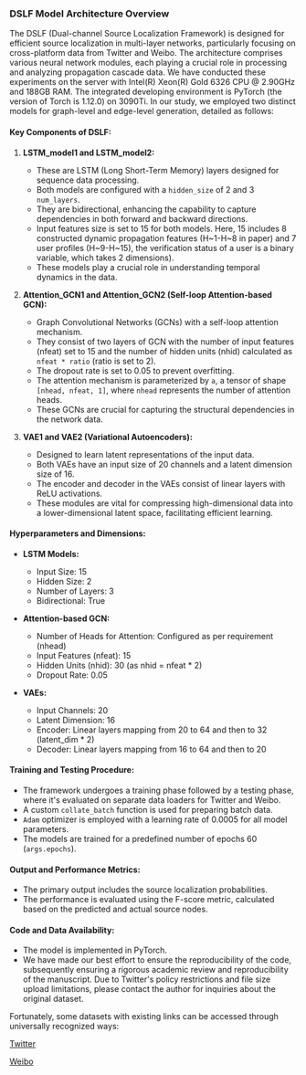 ### DSLF Model Architecture Overview

The DSLF (Dual-channel Source Localization Framework) is designed for efficient source localization in multi-layer networks, particularly focusing on cross-platform data from Twitter and Weibo. The architecture comprises various neural network modules, each playing a crucial role in processing and analyzing propagation cascade data. We have conducted these experiments on the server with Intel(R) Xeon(R) Gold 6326 CPU @ 2.90GHz and 188GB RAM. The integrated developing environment is PyTorch (the version of Torch is 1.12.0) on 3090Ti.
In our study, we employed two distinct models for graph-level and edge-level generation, detailed as follows:

#### Key Components of DSLF:

1. **LSTM_model1 and LSTM_model2:**
   - These are LSTM (Long Short-Term Memory) layers designed for sequence data processing.
   - Both models are configured with a `hidden_size` of 2 and 3 `num_layers`.
   - They are bidirectional, enhancing the capability to capture dependencies in both forward and backward directions.
   - Input features size is set to 15 for both models. Here, 15 includes 8 constructed dynamic propagation features (H~1-H~8 in paper) and 7 user profiles (H~9-H~15), the verification status of a user is a binary variable, which takes 2 dimensions).
   - These models play a crucial role in understanding temporal dynamics in the data.

2. **Attention_GCN1 and Attention_GCN2 (Self-loop Attention-based GCN):**
   - Graph Convolutional Networks (GCNs) with a self-loop attention mechanism.
   - They consist of two layers of GCN with the number of input features (nfeat) set to 15 and the number of hidden units (nhid) calculated as `nfeat * ratio` (ratio is set to 2).
   - The dropout rate is set to 0.05 to prevent overfitting.
   - The attention mechanism is parameterized by `a`, a tensor of shape `[nhead, nfeat, 1]`, where `nhead` represents the number of attention heads.
   - These GCNs are crucial for capturing the structural dependencies in the network data.

3. **VAE1 and VAE2 (Variational Autoencoders):**
   - Designed to learn latent representations of the input data.
   - Both VAEs have an input size of 20 channels and a latent dimension size of 16.
   - The encoder and decoder in the VAEs consist of linear layers with ReLU activations.
   - These modules are vital for compressing high-dimensional data into a lower-dimensional latent space, facilitating efficient learning.

#### Hyperparameters and Dimensions:

- **LSTM Models:** 
  - Input Size: 15
  - Hidden Size: 2
  - Number of Layers: 3
  - Bidirectional: True

- **Attention-based GCN:**
  - Number of Heads for Attention: Configured as per requirement (nhead)
  - Input Features (nfeat): 15
  - Hidden Units (nhid): 30 (as nhid = nfeat * 2)
  - Dropout Rate: 0.05

- **VAEs:**
  - Input Channels: 20
  - Latent Dimension: 16
  - Encoder: Linear layers mapping from 20 to 64 and then to 32 (latent_dim * 2)
  - Decoder: Linear layers mapping from 16 to 64 and then to 20

#### Training and Testing Procedure:

- The framework undergoes a training phase followed by a testing phase, where it's evaluated on separate data loaders for Twitter and Weibo.
- A custom `collate_batch` function is used for preparing batch data.
- `Adam` optimizer is employed with a learning rate of 0.0005 for all model parameters.
- The models are trained for a predefined number of epochs 60 (`args.epochs`).

#### Output and Performance Metrics:

- The primary output includes the source localization probabilities.
- The performance is evaluated using the F-score metric, calculated based on the predicted and actual source nodes.

#### Code and Data Availability:

- The model is implemented in PyTorch.
- We have made our best effort to ensure the reproducibility of the code, subsequently ensuring a rigorous academic review and reproducibility of the manuscript.
Due to Twitter's policy restrictions and file size upload limitations, please contact the author for inquiries about the original dataset.

Fortunately, some datasets with existing links can be accessed through universally recognized ways:

[Twitter](https://www.dropbox.com/s/7ewzdrbelpmrnxu/rumdetect2017.zip)

[Weibo](https://www.dropbox.com/s/46r50ctrfa0ur1o/rumdect.zip?dl=0)
